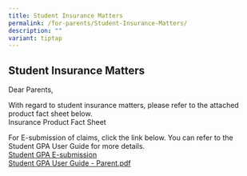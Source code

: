 ```yaml
---
title: Student Insurance Matters
permalink: /for-parents/Student-Insurance-Matters/
description: ""
variant: tiptap
---
```

<h2>Student Insurance Matters</h2>
<p>Dear Parents,</p>
<p>With regard to student insurance matters, please refer to the attached
product fact sheet below.
<br>Insurance Product Fact Sheet</p>
<p>For E-submission of claims, click the link below. You can refer to the
Student GPA User Guide for more details.
<br><a href="https://studentgpa.incomegroupins.com.sg/" rel="noopener nofollow" target="_blank">Student GPA E-submission</a>
<br><a href="/files/Student%20GPA%20User%20Guide%20-%20Parent.pdf" rel="noopener noreferrer nofollow" target="_blank">Student GPA User Guide - Parent.pdf</a>
</p>